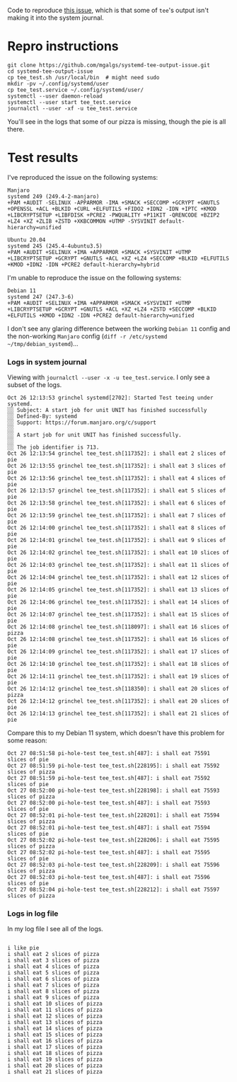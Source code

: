 Code to reproduce [this issue](https://serverfault.com/q/1081172/66928),
which is that some of `tee`'s output isn't making it into the system
journal.

# Repro instructions

```
git clone https://github.com/mgalgs/systemd-tee-output-issue.git
cd systemd-tee-output-issue
cp tee_test.sh /usr/local/bin  # might need sudo
mkdir -pv ~/.config/systemd/user
cp tee_test.service ~/.config/systemd/user/
systemctl --user daemon-reload
systemctl --user start tee_test.service
journalctl --user -xf -u tee_test.service
```

You'll see in the logs that some of our pizza is missing, though the pie is
all there.

# Test results

I've reproduced the issue on the following systems:

```
Manjaro
systemd 249 (249.4-2-manjaro)
+PAM +AUDIT -SELINUX -APPARMOR -IMA +SMACK +SECCOMP +GCRYPT +GNUTLS +OPENSSL +ACL +BLKID +CURL +ELFUTILS +FIDO2 +IDN2 -IDN +IPTC +KMOD +LIBCRYPTSETUP +LIBFDISK +PCRE2 -PWQUALITY +P11KIT -QRENCODE +BZIP2 +LZ4 +XZ +ZLIB +ZSTD +XKBCOMMON +UTMP -SYSVINIT default-hierarchy=unified

Ubuntu 20.04
systemd 245 (245.4-4ubuntu3.5)
+PAM +AUDIT +SELINUX +IMA +APPARMOR +SMACK +SYSVINIT +UTMP +LIBCRYPTSETUP +GCRYPT +GNUTLS +ACL +XZ +LZ4 +SECCOMP +BLKID +ELFUTILS +KMOD +IDN2 -IDN +PCRE2 default-hierarchy=hybrid
```

I'm unable to reproduce the issue on the following systems:

```
Debian 11
systemd 247 (247.3-6)
+PAM +AUDIT +SELINUX +IMA +APPARMOR +SMACK +SYSVINIT +UTMP +LIBCRYPTSETUP +GCRYPT +GNUTLS +ACL +XZ +LZ4 +ZSTD +SECCOMP +BLKID +ELFUTILS +KMOD +IDN2 -IDN +PCRE2 default-hierarchy=unified
```

I don't see any glaring difference between the working `Debian 11` config
and the non-working `Manjaro` config (`diff -r /etc/systemd ~/tmp/debian_systemd`)...

### Logs in system journal

Viewing with `journalctl --user -x -u tee_test.service`. I only see a subset of the logs.

```
Oct 26 12:13:53 grinchel systemd[2702]: Started Test teeing under systemd.
░░ Subject: A start job for unit UNIT has finished successfully
░░ Defined-By: systemd
░░ Support: https://forum.manjaro.org/c/support
░░
░░ A start job for unit UNIT has finished successfully.
░░
░░ The job identifier is 713.
Oct 26 12:13:54 grinchel tee_test.sh[117352]: i shall eat 2 slices of pie
Oct 26 12:13:55 grinchel tee_test.sh[117352]: i shall eat 3 slices of pie
Oct 26 12:13:56 grinchel tee_test.sh[117352]: i shall eat 4 slices of pie
Oct 26 12:13:57 grinchel tee_test.sh[117352]: i shall eat 5 slices of pie
Oct 26 12:13:58 grinchel tee_test.sh[117352]: i shall eat 6 slices of pie
Oct 26 12:13:59 grinchel tee_test.sh[117352]: i shall eat 7 slices of pie
Oct 26 12:14:00 grinchel tee_test.sh[117352]: i shall eat 8 slices of pie
Oct 26 12:14:01 grinchel tee_test.sh[117352]: i shall eat 9 slices of pie
Oct 26 12:14:02 grinchel tee_test.sh[117352]: i shall eat 10 slices of pie
Oct 26 12:14:03 grinchel tee_test.sh[117352]: i shall eat 11 slices of pie
Oct 26 12:14:04 grinchel tee_test.sh[117352]: i shall eat 12 slices of pie
Oct 26 12:14:05 grinchel tee_test.sh[117352]: i shall eat 13 slices of pie
Oct 26 12:14:06 grinchel tee_test.sh[117352]: i shall eat 14 slices of pie
Oct 26 12:14:07 grinchel tee_test.sh[117352]: i shall eat 15 slices of pie
Oct 26 12:14:08 grinchel tee_test.sh[118097]: i shall eat 16 slices of pizza
Oct 26 12:14:08 grinchel tee_test.sh[117352]: i shall eat 16 slices of pie
Oct 26 12:14:09 grinchel tee_test.sh[117352]: i shall eat 17 slices of pie
Oct 26 12:14:10 grinchel tee_test.sh[117352]: i shall eat 18 slices of pie
Oct 26 12:14:11 grinchel tee_test.sh[117352]: i shall eat 19 slices of pie
Oct 26 12:14:12 grinchel tee_test.sh[118350]: i shall eat 20 slices of pizza
Oct 26 12:14:12 grinchel tee_test.sh[117352]: i shall eat 20 slices of pie
Oct 26 12:14:13 grinchel tee_test.sh[117352]: i shall eat 21 slices of pie
```

Compare this to my Debian 11 system, which doesn't have this problem for
some reason:

```
Oct 27 08:51:58 pi-hole-test tee_test.sh[487]: i shall eat 75591 slices of pie
Oct 27 08:51:59 pi-hole-test tee_test.sh[228195]: i shall eat 75592 slices of pizza
Oct 27 08:51:59 pi-hole-test tee_test.sh[487]: i shall eat 75592 slices of pie
Oct 27 08:52:00 pi-hole-test tee_test.sh[228198]: i shall eat 75593 slices of pizza
Oct 27 08:52:00 pi-hole-test tee_test.sh[487]: i shall eat 75593 slices of pie
Oct 27 08:52:01 pi-hole-test tee_test.sh[228201]: i shall eat 75594 slices of pizza
Oct 27 08:52:01 pi-hole-test tee_test.sh[487]: i shall eat 75594 slices of pie
Oct 27 08:52:02 pi-hole-test tee_test.sh[228206]: i shall eat 75595 slices of pizza
Oct 27 08:52:02 pi-hole-test tee_test.sh[487]: i shall eat 75595 slices of pie
Oct 27 08:52:03 pi-hole-test tee_test.sh[228209]: i shall eat 75596 slices of pizza
Oct 27 08:52:03 pi-hole-test tee_test.sh[487]: i shall eat 75596 slices of pie
Oct 27 08:52:04 pi-hole-test tee_test.sh[228212]: i shall eat 75597 slices of pizza
```

### Logs in log file

In my log file I see all of the logs.

```

i like pie
i shall eat 2 slices of pizza
i shall eat 3 slices of pizza
i shall eat 4 slices of pizza
i shall eat 5 slices of pizza
i shall eat 6 slices of pizza
i shall eat 7 slices of pizza
i shall eat 8 slices of pizza
i shall eat 9 slices of pizza
i shall eat 10 slices of pizza
i shall eat 11 slices of pizza
i shall eat 12 slices of pizza
i shall eat 13 slices of pizza
i shall eat 14 slices of pizza
i shall eat 15 slices of pizza
i shall eat 16 slices of pizza
i shall eat 17 slices of pizza
i shall eat 18 slices of pizza
i shall eat 19 slices of pizza
i shall eat 20 slices of pizza
i shall eat 21 slices of pizza
```
